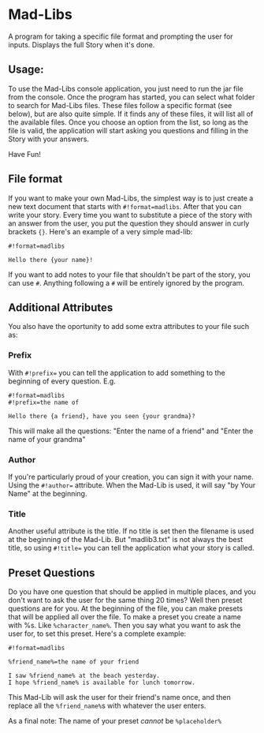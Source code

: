 # Mad-Libs
A program for taking a specific file format and prompting the user for inputs. Displays the full Story when it's done.

## Usage:
To use the Mad-Libs console application, you just need to run the jar file from the console.
Once the program has started, you can select what folder to search for Mad-Libs files. These files
follow a specific format (see below), but are also quite simple. If it finds any of these files, it will
list all of the available files. Once you choose an option from the list, so long as the file is valid,
the application will start asking you questions and filling in the Story with your answers.

Have Fun!

## File format
If you want to make your own Mad-Libs, the simplest way is to just create a new text document
that starts with `#!format=madlibs`. After that you can write your story. Every time you want to
substitute a piece of the story with an answer from the user, you put the question they should answer
in curly brackets `{}`. Here's an example of a very simple mad-lib:
```
#!format=madlibs

Hello there {your name}!
```

If you want to add notes to your file that shouldn't be part of the story, you can use
`#`. Anything following a `#` will be entirely ignored by the program.

## Additional Attributes
You also have the oportunity to add some extra attributes to your file such as:

### Prefix
With `#!prefix=` you can tell the application to add something to the beginning of
every question. E.g.
```
#!format=madlibs
#!prefix=the name of

Hello there {a friend}, have you seen {your grandma}?
```
This will make all the questions:
"Enter the name of a friend" and "Enter the name of your grandma"

### Author
If you're particularly proud of your creation, you can sign it with your name.
Using the `#!author=` attribute. When the Mad-Lib is used, it will say "by Your Name"
at the beginning.

### Title
Another useful attribute is the title. If no title is set then the filename is used
at the beginning of the Mad-Lib. But "madlib3.txt" is not always the best title, so
using `#!title=` you can tell the application what your story is called.

## Preset Questions
Do you have one question that should be applied in multiple places, and you don't want
to ask the user for the same thing 20 times? Well then preset questions are for you.
At the beginning of the file, you can make presets that will be applied all over the
file. To make a preset you create a name with %s. Like `%character_name%`. Then you
say what you want to ask the user for, to set this preset. Here's a complete example:
```
#!format=madlibs

%friend_name%=the name of your friend

I saw %friend_name% at the beach yesterday.
I hope %friend_name% is available for lunch tomorrow.

```

This Mad-Lib will ask the user for their friend's name once, and then
replace all the `%friend_name%`s with whatever the user enters.

As a final note: The name of your preset *cannot* be `%placeholder%`

